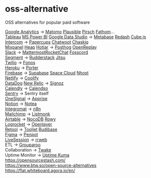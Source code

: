 # oss-alternative
OSS alternatives for popular paid software

[Google Analytics](https://analytics.google.com/analytics/web/) -> [Matomo](https://matomo.org/) [Plausible](https://plausible.io/) [Pirsch](pirsch.io) [Fathom](https://usefathom.com/)...\
[Tableau](https://www.tableau.com/) [MS Power BI](https://powerbi.microsoft.com/en-us/) [Google Data Studio](https://marketingplatform.google.com/about/data-studio/) -> [Metabase](https://www.metabase.com/) [Redash](https://redash.io/) [Cube.js](https://cube.dev/) \
[Intercom](intercom.com) -> [Papercups](Papercups.io) [Chatwoot](https://www.chatwoot.com/) [Chaskiq](https://chaskiq.io/)\
[Mixpanel](mixpanel.com) [Heap](https://heap.io/) [Hotjar](https://hotjar.com/) -> [Posthog](https://posthog.com/) [OpenReplay](https://openreplay.com/) \
[Slack](slack.com) -> [Mattermost](https://mattermost.com/)[RocketChat](https://rocket.chat/)  [Fosscord](https://fosscord.com/) \
[Segment](https://segment.com/) -> [Rudderstack](https://rudderstack.com/) [Jitsu](https://jitsu.com/) \
[Twilio](twilio.com) -> [Fonos](https://github.com/fonoster/fonos)\
[Heroku](heroku.com) -> [Porter](https://www.getporter.dev/)\
[Firebase](firebase.google.com) -> [Supabase](https://supabase.io/) [Space Cloud](https://spaceuptech.com/) [Nhost](https://nhost.io/) \
[Netlify](netlify.com) -> [Coolify](https://coollabs.io/coolify)\
[DataDog](https://www.datadoghq.com/) [New Relic](https://newrelic.com/) -> [Signoz](https://signoz.io/)\
[Calendly](https://calendly.com/) -> [Calendso](https://calendso.com/) \
[Sentry](https://sentry.io/welcome/) -> Sentry itself \
[OneSignal](https://onesignal.com/) -> [Apprise](https://github.com/caronc/apprise)\
[Notion](Notion.so) -> [Notea](https://cinwell.com/notea/) \
[Integromat](https://www.integromat.com/en) -> [n8n](https://n8n.io/)  \
[Mailchimp](mailchimp.com) -> [Listmonk](https://listmonk.app/)  \
[Airtable](airtable.com) -> [NocoDB](nocodb.com) [Rowy](https://www.rowy.io/)  \
[Logrocket](https://logrocket.com/) -> [Openlayer](https://openreplay.com/)  \
[Retool](https://retool.com/) -> [Tooljet](tooljet.io) [Budibase](https://www.budibase.com) \
[Figma](figma.com) -> [Penpot](https://penpot.app/) \
[LiveSession](Livesesion.io) -> [rrweb](https://www.rrweb.io/)  \
ETL -> [Grouparoo](https://www.grouparoo.com/)  \
Collaboration -> [Twake](https://twake.app/)   \
Uptime Monitor -> [Uptime Kuma](https://github.com/louislam/uptime-kuma)  \
https://opensourcestash.com/     \
https://www.btw.so/open-source-alternatives  \
https://flat.whiteboard.agora.io/en/

      
   
 
 
   
